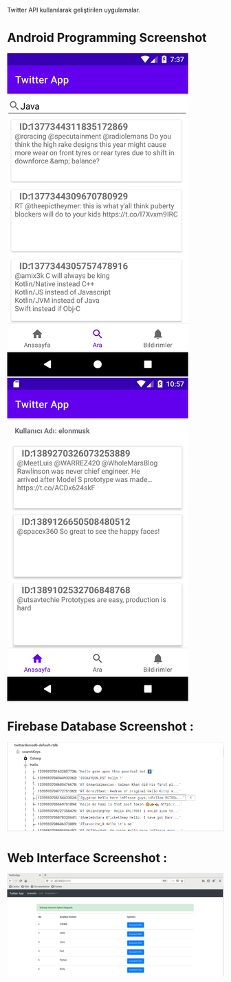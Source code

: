 Twitter API kullanılarak geliştirilen uygulamalar.

# Android Programming Screenshot 
![](https://github.com/oguzcihan/TwitterApi_Workspace/blob/main/Pic/AndroidSearchTimeline.png)
![](https://github.com/oguzcihan/TwitterApi_Workspace/blob/main/Pic/AndroidUserTimeline.png)

# Firebase Database Screenshot :
![](https://github.com/oguzcihan/TwitterApi_Workspace/blob/main/Pic/FirebaseDatabase.PNG)

# Web Interface Screenshot :
![](https://github.com/oguzcihan/TwitterApi_Workspace/blob/main/Pic/FlaskGUI.PNG)



